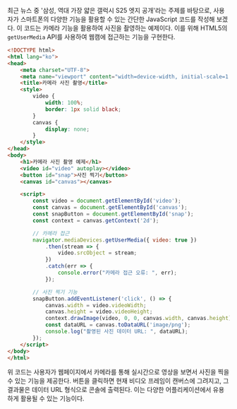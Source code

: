 최근 뉴스 중 '삼성, 역대 가장 얇은 갤럭시 S25 엣지 공개'라는 주제를 바탕으로, 사용자가 스마트폰의 다양한 기능을 활용할 수 있는 간단한 JavaScript 코드를 작성해 보겠다. 이 코드는 카메라 기능을 활용하여 사진을 촬영하는 예제이다. 이를 위해 HTML5의 `getUserMedia` API를 사용하여 웹캠에 접근하는 기능을 구현한다.

```html
<!DOCTYPE html>
<html lang="ko">
<head>
    <meta charset="UTF-8">
    <meta name="viewport" content="width=device-width, initial-scale=1.0">
    <title>카메라 사진 촬영</title>
    <style>
        video {
            width: 100%;
            border: 1px solid black;
        }
        canvas {
            display: none;
        }
    </style>
</head>
<body>
    <h1>카메라 사진 촬영 예제</h1>
    <video id="video" autoplay></video>
    <button id="snap">사진 찍기</button>
    <canvas id="canvas"></canvas>

    <script>
        const video = document.getElementById('video');
        const canvas = document.getElementById('canvas');
        const snapButton = document.getElementById('snap');
        const context = canvas.getContext('2d');

        // 카메라 접근
        navigator.mediaDevices.getUserMedia({ video: true })
            .then(stream => {
                video.srcObject = stream;
            })
            .catch(err => {
                console.error("카메라 접근 오류: ", err);
            });

        // 사진 찍기 기능
        snapButton.addEventListener('click', () => {
            canvas.width = video.videoWidth;
            canvas.height = video.videoHeight;
            context.drawImage(video, 0, 0, canvas.width, canvas.height);
            const dataURL = canvas.toDataURL('image/png');
            console.log("촬영된 사진 데이터 URL: ", dataURL);
        });
    </script>
</body>
</html>
```

위 코드는 사용자가 웹페이지에서 카메라를 통해 실시간으로 영상을 보면서 사진을 찍을 수 있는 기능을 제공한다. 버튼을 클릭하면 현재 비디오 프레임이 캔버스에 그려지고, 그 결과물은 데이터 URL 형식으로 콘솔에 출력된다. 이는 다양한 어플리케이션에서 유용하게 활용될 수 있는 기능이다.